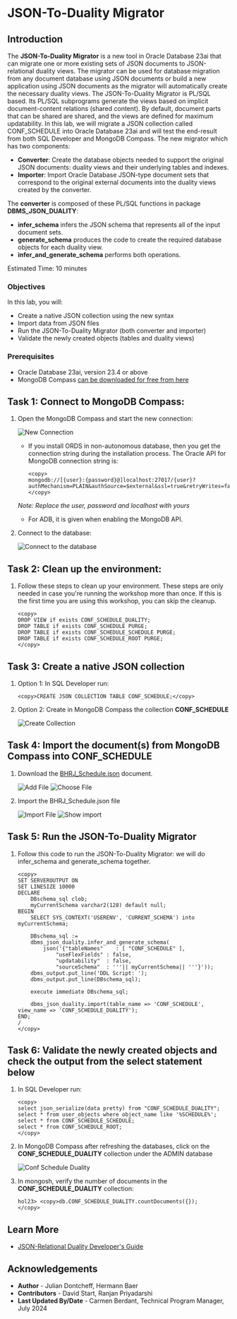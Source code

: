 # JSON-To-Duality Migrator

## Introduction

The **JSON-To-Duality Migrator** is a new tool in Oracle Database 23ai that can migrate one or more existing sets of JSON documents to JSON-relational duality views. The migrator can be used for database migration from any document database using JSON documents or build a new application using JSON documents as the migrator will automatically create the necessary duality views.
The JSON-To-Duality Migrator is PL/SQL based. Its PL/SQL subprograms generate the views based on implicit document-content relations (shared content). By default, document parts that can be shared are shared, and the views are defined for maximum updatability. In this lab, we will migrate a JSON collection called CONF_SCHEDULE into Oracle Database 23ai and will test the end-result from both SQL Developer and MongoDB Compass.
The new migrator which has two components:
- **Converter**: Create the database objects needed to support the original JSON documents: duality views and their underlying tables and indexes.
- **Importer**: Import Oracle Database JSON-type document sets that correspond to the original external documents into the duality views created by the converter.

The **converter** is composed of these PL/SQL functions in package **DBMS\_JSON\_DUALITY**:
- **infer\_schema** infers the JSON schema that represents all of the input document sets.
- **generate\_schema** produces the code to create the required database objects for each duality view.
- **infer\_and\_generate\_schema** performs both operations.


Estimated Time: 10 minutes


### Objectives

In this lab, you will:

- Create a native JSON collection using the new syntax
- Import data from JSON files
- Run the JSON-To-Duality Migrator (both converter and importer)
- Validate the newly created objects (tables and duality views)


### Prerequisites

- Oracle Database 23ai, version 23.4 or above
- MongoDB Compass [can be downloaded for free from here](https://www.mongodb.com/docs/compass/current/install/)


## Task 1: Connect to MongoDB Compass:

1. Open the MongoDB Compass and start the new connection:

    ![New Connection](images/new_connection_compass.png)

    - If you install ORDS in non-autonomous database, then you get the connection string during the installation process. The Oracle API for MongoDB connection string is:

        ```
        <copy>
        mongodb://[{user}:{password}@]localhost:27017/{user}?authMechanism=PLAIN&authSource=$external&ssl=true&retryWrites=false&loadBalanced=true
        </copy>
        ```
    *Note: Replace the user, password and localhost with yours*

    - For ADB, it is given when enabling the MongoDB API.

2. Connect to the database:

    ![Connect to the database](images/compass_connection.png)

## Task 2: Clean up the environment:

1. Follow these steps to clean up your environment. These steps are only needed in case you're running the workshop more than once. If this is the first time you are using this workshop, you can skip the cleanup.

    ```
    <copy>
    DROP VIEW if exists CONF_SCHEDULE_DUALITY;
    DROP TABLE if exists CONF_SCHEDULE PURGE;
    DROP TABLE if exists CONF_SCHEDULE_SCHEDULE PURGE;
    DROP TABLE if exists CONF_SCHEDULE_ROOT PURGE;
    </copy>
    ```

## Task 3: Create a native JSON collection

1. Option 1: In SQL Developer run:

    ```
    <copy>CREATE JSON COLLECTION TABLE CONF_SCHEDULE;</copy>
    ```

2. Option 2: Create in MongoDB Compass the collection **CONF\_SCHEDULE**

    ![Create Collection](images/create_collection.png)


## Task 4: Import the document(s) from MongoDB Compass into CONF_SCHEDULE

1. Download the [BHRJ_Schedule.json](https://c4u04.objectstorage.us-ashburn-1.oci.customer-oci.com/p/EcTjWk2IuZPZeNnD_fYMcgUhdNDIDA6rt9gaFj_WZMiL7VvxPBNMY60837hu5hga/n/c4u04/b/livelabsfiles/o/labfiles/BHRJ_Schedule.json) document.

    ![Add File](images/add_file.png)
    ![Choose File](images/import_data.png)

2. Import the BHRJ_Schedule.json file

    ![Import File](images/import_schedule.png)
    ![Show import](images/imported_completed.png)


## Task 5: Run the JSON-To-Duality Migrator

1. Follow this code to run the JSON-To-Duality Migrator: we will do infer\_schema and generate\_schema together.

    ```
    <copy>
    SET SERVEROUTPUT ON
    SET LINESIZE 10000
    DECLARE
        DBschema_sql clob;
        myCurrentSchema varchar2(128) default null;
    BEGIN
        SELECT SYS_CONTEXT('USERENV', 'CURRENT_SCHEMA') into myCurrentSchema;

        DBschema_sql :=
        dbms_json_duality.infer_and_generate_schema(
            json('{"tableNames"    : [ "CONF_SCHEDULE" ],
                "useFlexFields" : false,
                "updatability"  : false,
                "sourceSchema"  : '''|| myCurrentSchema|| '''}'));
        dbms_output.put_line('DDL Script: ');
        dbms_output.put_line(DBschema_sql);

        execute immediate DBschema_sql;

        dbms_json_duality.import(table_name => 'CONF_SCHEDULE', view_name => 'CONF_SCHEDULE_DUALITY');
    END;
    /
    </copy>
    ```
## Task 6: Validate the newly created objects and check the output from the select statement below

1. In SQL Developer run:

    ```
    <copy>
    select json_serialize(data pretty) from "CONF_SCHEDULE_DUALITY";
    select * from user_objects where object_name like '%SCHEDULE%';
    select * from CONF_SCHEDULE_SCHEDULE;
    select * from CONF_SCHEDULE_ROOT;
    </copy>
    ```

2. In MongoDB Compass after refreshing the databases, click on the **CONF\_SCHEDULE\_DUALITY** collection under the ADMIN database

    ![Conf Schedule Duality](images/conf_schedule_duality%20collection.png)

3. In mongosh, verify the number of documents in the **CONF\_SCHEDULE\_DUALITY** collection:

    ```
    hol23> <copy>db.CONF_SCHEDULE_DUALITY.countDocuments({});
    </copy>
    ```
## Learn More

* [JSON-Relational Duality Developer's Guide](https://docs.oracle.com/en/database/oracle/oracle-database/23/jsnvu/json-duality.html)

## Acknowledgements

* **Author** - Julian Dontcheff, Hermann Baer
* **Contributors** -  David Start, Ranjan Priyadarshi
* **Last Updated By/Date** - Carmen Berdant, Technical Program Manager, July 2024